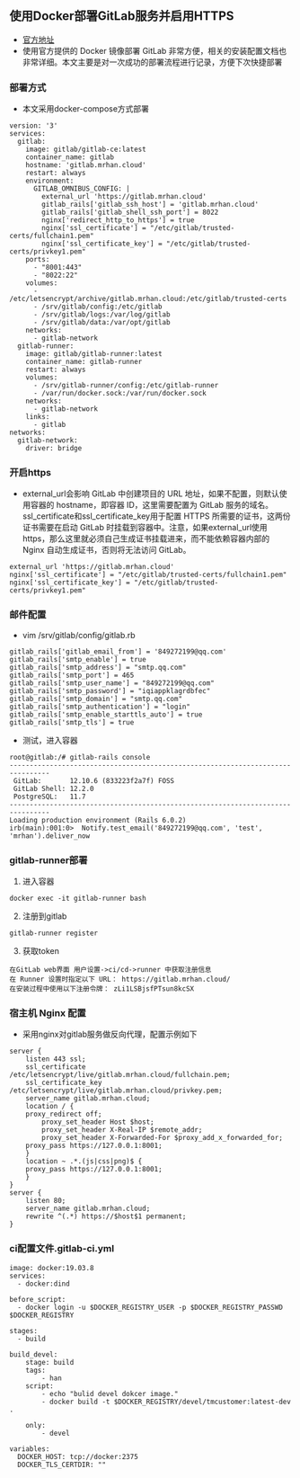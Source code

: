 ## 使用Docker部署GitLab服务并启用HTTPS
- [官方地址](https://docs.gitlab.com/omnibus/docker/#pre-configure-docker-container)
- 使用官方提供的 Docker 镜像部署 GitLab 非常方便，相关的安装配置文档也非常详细。本文主要是对一次成功的部署流程进行记录，方便下次快捷部署
### 部署方式
- 本文采用docker-compose方式部署
```
version: '3'
services:
  gitlab:
    image: gitlab/gitlab-ce:latest
    container_name: gitlab
    hostname: 'gitlab.mrhan.cloud'
    restart: always
    environment:
      GITLAB_OMNIBUS_CONFIG: |
        external_url 'https://gitlab.mrhan.cloud'
        gitlab_rails['gitlab_ssh_host'] = 'gitlab.mrhan.cloud'
        gitlab_rails['gitlab_shell_ssh_port'] = 8022
        nginx['redirect_http_to_https'] = true
        nginx['ssl_certificate'] = "/etc/gitlab/trusted-certs/fullchain1.pem"
        nginx['ssl_certificate_key'] = "/etc/gitlab/trusted-certs/privkey1.pem"
    ports:
      - "8001:443"
      - "8022:22"
    volumes:
      - /etc/letsencrypt/archive/gitlab.mrhan.cloud:/etc/gitlab/trusted-certs
      - /srv/gitlab/config:/etc/gitlab
      - /srv/gitlab/logs:/var/log/gitlab
      - /srv/gitlab/data:/var/opt/gitlab
    networks:
      - gitlab-network
  gitlab-runner:
    image: gitlab/gitlab-runner:latest
    container_name: gitlab-runner
    restart: always
    volumes:
      - /srv/gitlab-runner/config:/etc/gitlab-runner
      - /var/run/docker.sock:/var/run/docker.sock
    networks:
      - gitlab-network
    links:
      - gitlab
networks:
  gitlab-network:
    driver: bridge 
```
### 开启https
- external_url会影响 GitLab 中创建项目的 URL 地址，如果不配置，则默认使用容器的 hostname，即容器 ID，这里需要配置为 GitLab 服务的域名。
ssl_certificate和ssl_certificate_key用于配置 HTTPS 所需要的证书，这两份证书需要在启动 GitLab 时挂载到容器中。注意，如果external_url使用 https，那么这里就必须自己生成证书挂载进来，而不能依赖容器内部的 Nginx 自动生成证书，否则将无法访问 GitLab。
```
external_url 'https://gitlab.mrhan.cloud'
nginx['ssl_certificate'] = "/etc/gitlab/trusted-certs/fullchain1.pem"
nginx['ssl_certificate_key'] = "/etc/gitlab/trusted-certs/privkey1.pem"
```
### 邮件配置
- vim /srv/gitlab/config/gitlab.rb
```
gitlab_rails['gitlab_email_from'] = '849272199@qq.com'
gitlab_rails['smtp_enable'] = true
gitlab_rails['smtp_address'] = "smtp.qq.com"
gitlab_rails['smtp_port'] = 465
gitlab_rails['smtp_user_name'] = "849272199@qq.com"
gitlab_rails['smtp_password'] = "iqiappklagrdbfec"
gitlab_rails['smtp_domain'] = "smtp.qq.com"
gitlab_rails['smtp_authentication'] = "login"
gitlab_rails['smtp_enable_starttls_auto'] = true
gitlab_rails['smtp_tls'] = true
```
- 测试，进入容器
```
root@gitlab:/# gitlab-rails console
--------------------------------------------------------------------------------
 GitLab:       12.10.6 (833223f2a7f) FOSS
 GitLab Shell: 12.2.0
 PostgreSQL:   11.7
--------------------------------------------------------------------------------
Loading production environment (Rails 6.0.2)
irb(main):001:0>  Notify.test_email('849272199@qq.com', 'test', 'mrhan').deliver_now
```

### gitlab-runner部署
1. 进入容器
```
docker exec -it gitlab-runner bash
```
2. 注册到gitlab
```
gitlab-runner register
```
3. 获取token
```
在GitLab web界面 用户设置->ci/cd->runner 中获取注册信息
在 Runner 设置时指定以下 URL： https://gitlab.mrhan.cloud/ 
在安装过程中使用以下注册令牌： zLi1LSBjsfPTsun8kcSX 
```
### 宿主机 Nginx 配置
- 采用nginx对gitlab服务做反向代理，配置示例如下
```
server {
    listen 443 ssl;
    ssl_certificate     /etc/letsencrypt/live/gitlab.mrhan.cloud/fullchain.pem;
    ssl_certificate_key /etc/letsencrypt/live/gitlab.mrhan.cloud/privkey.pem;
    server_name gitlab.mrhan.cloud;
    location / {
	proxy_redirect off;
        proxy_set_header Host $host;
        proxy_set_header X-Real-IP $remote_addr;
        proxy_set_header X-Forwarded-For $proxy_add_x_forwarded_for;
	proxy_pass https://127.0.0.1:8001;
    }
    location ~ .*.(js|css|png)$ {
	proxy_pass https://127.0.0.1:8001;
    }
}
server {
    listen 80;
    server_name gitlab.mrhan.cloud;
    rewrite ^(.*) https://$host$1 permanent;
}

```
### ci配置文件.gitlab-ci.yml
```
image: docker:19.03.8
services:
  - docker:dind

before_script:
  - docker login -u $DOCKER_REGISTRY_USER -p $DOCKER_REGISTRY_PASSWD $DOCKER_REGISTRY

stages:
  - build

build_devel:
    stage: build
    tags:
        - han
    script:
        - echo "bulid devel dokcer image."
        - docker build -t $DOCKER_REGISTRY/devel/tmcustomer:latest-dev .

    only:
        - devel

variables:
  DOCKER_HOST: tcp://docker:2375
  DOCKER_TLS_CERTDIR: ""

```